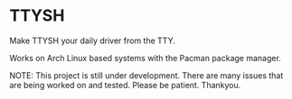 # TTYSH

Make TTYSH your daily driver from the TTY.

Works on Arch Linux based systems with the Pacman package manager. 

NOTE: This project is still under development.
      There are many issues that are being worked on and tested.
      Please be patient. Thankyou.

